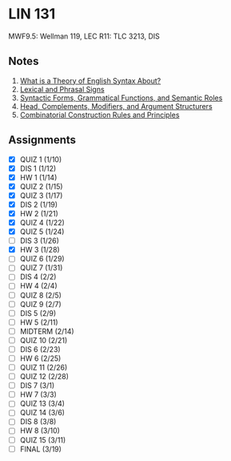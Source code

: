 # LIN 131
MWF9.5: Wellman 119, LEC
R11: TLC 3213, DIS
## Notes
1. [What is a Theory of English Syntax About?](../notes/theory-english-syntax.md)
2. [Lexical and Phrasal Signs](../notes/lexical-phrasal-signs.md)
3. [Syntactic Forms, Grammatical Functions, and Semantic Roles](../notes/syntactic-forms-grammatical-functions-semantic-roles.md)
4. [Head, Complements, Modifiers, and Argument Structurers](../notes/head-complements-modifiers-argument-structures.md)
5. [Combinatorial Construction Rules and Principles](../notes/combinatorial-construction-rules-principles.md)
## Assignments
- [x] QUIZ 1 (1/10)
- [x] DIS 1 (1/12)
- [x] HW 1 (1/14)
- [x] QUIZ 2 (1/15)
- [x] QUIZ 3 (1/17)
- [x] DIS 2 (1/19)
- [x] HW 2 (1/21)
- [x] QUIZ 4 (1/22)
- [x] QUIZ 5 (1/24)
- [ ] DIS 3 (1/26)
- [x] HW 3 (1/28)
- [ ] QUIZ 6 (1/29)
- [ ] QUIZ 7 (1/31)
- [ ] DIS 4 (2/2)
- [ ] HW 4 (2/4)
- [ ] QUIZ 8 (2/5)
- [ ] QUIZ 9 (2/7)
- [ ] DIS 5 (2/9)
- [ ] HW 5 (2/11)
- [ ] MIDTERM (2/14)
- [ ] QUIZ 10 (2/21)
- [ ] DIS 6 (2/23)
- [ ] HW 6 (2/25)
- [ ] QUIZ 11 (2/26)
- [ ] QUIZ 12 (2/28)
- [ ] DIS 7 (3/1)
- [ ] HW 7 (3/3)
- [ ] QUIZ 13 (3/4)
- [ ] QUIZ 14 (3/6)
- [ ] DIS 8 (3/8)
- [ ] HW 8 (3/10)
- [ ] QUIZ 15 (3/11)
- [ ] FINAL (3/19)